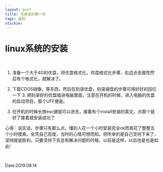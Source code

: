 ```yaml
---
layout: post
title: 兄弟连的第一天
tags: 返回
stickie: 
---
```

  
  # linux系统的安装<br>                         
​                    
1.   准备一个大于4G的优盘，将优盘格式化，优盘格式化步骤，右边点击属性然后有个格式化，就解决了。

  2. 下载CDOS镜像，等东西，然后在刻录优盘，刻录键盘的步骤可得好好的回忆一下
     3.  把刻录好的优盘插进电脑里面，注意在开机的时候，进入电脑的优盘的启动项目，那个UFF便是。

  4.  在开机的时候长按esc键就可以进去，接着有个install安装的英文，点那个就好了接着就安装成功了

  ​
  心得：说实话，步骤只有那么点，懂的人花一个小时安装完全ok而我花了整整五个小时摸索。全凭自己百度，当时的心情可想而知。但所幸的是自己坚持下来了，坚持就是胜利，只要坚持下去总有解决问题的时候，以前是这样，以后也是也是如此!   

  ​

  Date:2019.08.14